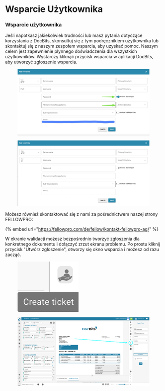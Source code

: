 # Wsparcie Użytkownika

### Wsparcie użytkownika <a href="#ikpwh4qbrq82" id="ikpwh4qbrq82"></a>

Jeśli napotkasz jakiekolwiek trudności lub masz pytania dotyczące korzystania z DocBits, skonsultuj się z tym podręcznikiem użytkownika lub skontaktuj się z naszym zespołem wsparcia, aby uzyskać pomoc. Naszym celem jest zapewnienie płynnego doświadczenia dla wszystkich użytkowników. Wystarczy kliknąć przycisk wsparcia w aplikacji DocBits, aby utworzyć zgłoszenie wsparcia.

<figure><img src="../../.gitbook/assets/image (1) (1).png" alt=""><figcaption></figcaption></figure>

<figure><img src="../../.gitbook/assets/image (2) (1).png" alt=""><figcaption></figcaption></figure>

Możesz również skontaktować się z nami za pośrednictwem naszej strony FELLOWPRO:

{% embed url="https://fellowpro.com/de/fellow/kontakt-fellowpro-ag/" %}

W ekranie walidacji możesz bezpośrednio tworzyć zgłoszenia dla konkretnego dokumentu i dołączyć zrzut ekranu problemu. Po prostu kliknij przycisk "Utwórz zgłoszenie", otworzy się okno wsparcia i możesz od razu zacząć.

<figure><img src="../../.gitbook/assets/user-support3.png" alt=""><figcaption></figcaption></figure>

<figure><img src="../../.gitbook/assets/user-support4.png" alt=""><figcaption></figcaption></figure>

